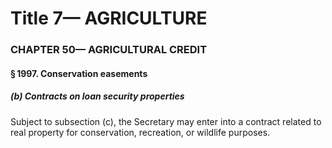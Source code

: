 
# Title 7— AGRICULTURE
### CHAPTER 50— AGRICULTURAL CREDIT
#### § 1997. Conservation easements
##### (b) Contracts on loan security properties

Subject to subsection (c), the Secretary may enter into a contract related to real property for conservation, recreation, or wildlife purposes.

